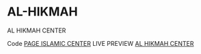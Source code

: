 # AL-HIKMAH
AL HIKMAH CENTER

Code <a href="https://github.com/wahyu9kdl/AL-HIKMAH/blob/main/ISLAMIC%20CENTER">PAGE ISLAMIC CENTER</a>
LIVE PREVIEW  <a href="https://awprojectphp.000webhostapp.com/ALHIKMAH/CENTER">AL HIKMAH CENTER</a>
